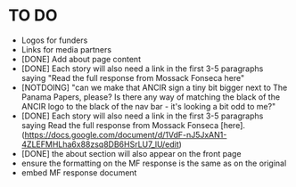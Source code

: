 TO DO
=====
* Logos for funders
* Links for media partners
* [DONE] Add about page content
* [DONE] Each story will also need a link in the first 3-5 paragraphs saying "Read the full response from Mossack Fonseca here"
* [NOTDOING] "can we make that ANCIR sign a tiny bit bigger next to The Panama Papers, please? Is there any way of matching the black of the ANCIR logo to the black of the nav bar - it's looking a bit odd to me?"
* [DONE] Each story will also need a link in the first 3-5 paragraphs saying Read the full response from Mossack Fonseca [here].(https://docs.google.com/document/d/1VdF-nJ5JxAN1-4ZLEFMHLha6x88zsq8DB6HSrLU7_lU/edit)
* [DONE] the about section will also appear on the front page
* ensure the formatting on the MF response is the same as on the original
* embed MF response document
